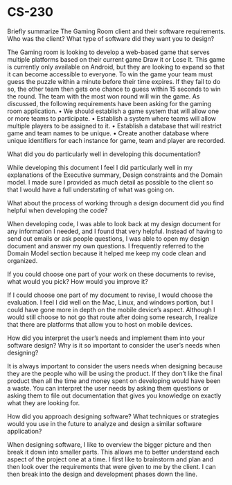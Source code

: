 # CS-230

Briefly summarize The Gaming Room client and their software requirements. Who was the client? What type of software did they want you to design?

The Gaming room is looking to develop a web-based game that serves multiple platforms based on their current game Draw it or Lose It. This game is currently only available on Android, but they are looking to expand so that it can become accessible to everyone. To win the game your team must guess the puzzle within a minute before their time expires. If they fail to do so, the other team then gets one chance to guess within 15 seconds to win the round. The team with the most won round will win the game.
  As discussed, the following requirements have been asking for the gaming room application. 
    •	We should establish a game system that will allow one or more teams to participate. 
    •	Establish a system where teams will allow multiple players to be assigned to it. 
    •	Establish a database that will restrict game and team names to be unique. 
    •	Create another database where unique identifiers for each instance for game, team and player are recorded. 


What did you do particularly well in developing this documentation?

While developing this document I feel I did particularly well in my explanations of the Executive summary, Design constraints and the Domain model. I made sure I provided as much detail as possible to the client so that I would have a full understating of what was going on. 


What about the process of working through a design document did you find helpful when developing the code?

When developing code, I was able to look back at my design document for any information I needed, and I found that very helpful. Instead of having to send out emails or ask people questions, I was able to open my design document and answer my own questions. I frequently referred to the Domain Model section because it helped me keep my code clean and organized. 


If you could choose one part of your work on these documents to revise, what would you pick? How would you improve it?

If I could choose one part of my document to revise, I would choose the evaluation. I feel I did well on the Mac, Linux, and windows portion, but I could have gone more in depth on the mobile device’s aspect. Although I would still choose to not go that route after doing some research, I realize that there are platforms that allow you to host on mobile devices.


How did you interpret the user’s needs and implement them into your software design? Why is it so important to consider the user’s needs when designing?

It is always important to consider the users needs when designing because they are the people who will be using the product. If they don’t like the final product then all the time and money spent on developing would have been a waste. You can interpret the user needs by asking them questions or asking them to file out documentation that gives you knowledge on exactly what they are looking for. 


How did you approach designing software? What techniques or strategies would you use in the future to analyze and design a similar software application?

When designing software, I like to overview the bigger picture and then break it down into smaller parts. This allows me to better understand each aspect of the project one at a time. I first like to brainstorm and plan and then look over the requirements that were given to me by the client. I can then break into the design and development phases down the line. 

